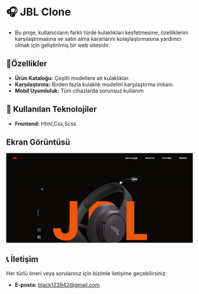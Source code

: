 # 🎧 JBL Clone

- Bu proje, kullanıcıların farklı türde kulaklıkları keşfetmesine, özelliklerini karşılaştırmasına ve satın alma kararlarını kolaylaştırmasına yardımcı olmak için geliştirilmiş bir web sitesidir.

## 🚀Özellikler
- **Ürün Kataloğu:** Çeşitli modellere ait kulaklıklar.
- **Karşılaştırma:** Birden fazla kulaklık modelini karşılaştırma imkanı.
- **Mobil Uyumluluk:** Tüm cihazlarda sorunsuz kullanım

## 📂 Kullanılan Teknolojiler 
- **Frontend:** Html,Css,Scss 

## Ekran Görüntüsü
![](JBL.gif)

## 📞 İletişim  
Her türlü öneri veya sorularınız için bizimle iletişime geçebilirsiniz:  
- **E-posta:** black123942@gmail.com  
